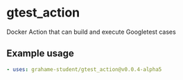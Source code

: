 # gtest_action
Docker Action that can build and execute Googletest cases

## Example usage
```yaml
- uses: grahame-student/gtest_action@v0.0.4-alpha5
```
